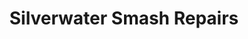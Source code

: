 ---
title: "Silverwater Smash Repairs"
url: /silverwater/silverwater-smash-repairs/
shop: Autowerkstatt
---